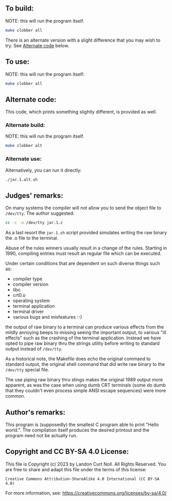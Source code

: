 ## To build:

NOTE: this will run the program itself.

```sh
make clobber all
```

There is an alternate version with a slight difference that you may wish to try.
See [Alternate code](#alternate-code) below.


## To use:

NOTE: this will run the program itself:

```sh
make clobber all
```


## Alternate code:

This code, which prints something slightly different, is provided as well.


### Alternate build:

NOTE: this will run the program itself.

```sh
make clobber alt
```


### Alternate use:

Alternatively, you can run it directly:


```sh
./jar.1.alt.sh
```


## Judges' remarks:

On many systems the compiler will not allow you to send the object file to
`/dev/tty`.  The author suggested:

```sh
cc -c -o /dev/tty jar.1.c
```

As a last resort the `jar.1.sh` script provided simulates
writing the raw binary the .o file to the terminal.

Abuse of the rules winners usually result in a change of the rules.
Starting in 1990, compiling entries must result an regular file
which can be executed.

Under certain conditions that are dependent on such diverse things such as:

- compiler type
- compiler version
- libc
- crt0.o
- operating system
- terminal application
- terminal driver
- various bugs and misfeatures :-)

the output of raw binary to a terminal can produce various effects
from the mildly annoying beeps to missing seeing the important
output, to various "ill effects" such as the crashing of the terminal
application.  Instead we have opted to pipe raw binary thru the
strings utility before writing to standard output instead of
`/dev/tty`.

As a historical note, the Makefile does echo the original command
to standard output, the original shell command that did write raw
binary to the `/dev/tty` special file.

The use piping raw binary thru stings makes the original 1989 output
more apparent, as was the case when using dumb CRT terminals (some
do dumb that they couldn't even process simple ANSI escape sequences)
were more common.


## Author's remarks:

This program is (supposedly) the smallest C program able to print "Hello
world.". The compilation itself produces the desired printout and the program
need not be actually run.


## Copyright and CC BY-SA 4.0 License:

This file is Copyright (c) 2023 by Landon Curt Noll.  All Rights Reserved.
You are free to share and adapt this file under the terms of this license:

    Creative Commons Attribution-ShareAlike 4.0 International (CC BY-SA 4.0)

For more information, see: https://creativecommons.org/licenses/by-sa/4.0/
